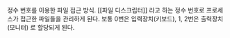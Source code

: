 정수 번호를 이용한 파일 접근 방식.
[[파일 디스크립터]] 라고 하는 정수 번호로 프로세스가 접근한 파일들을 관리하게 된다.
보통 0번은 입력장치(키보드),
1, 2번은 출력장치 (모니터) 로 할당되게 된다.

